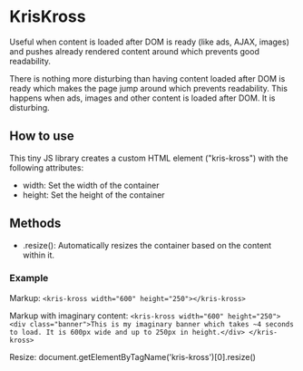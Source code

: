 # KrisKross
Useful when content is loaded after DOM is ready (like ads, AJAX, images) and pushes already rendered content around which prevents good readability.

There is nothing more disturbing than having content loaded after DOM is ready which makes the page jump around which prevents readability. This happens when ads, images and other content is loaded after DOM. It is disturbing.

## How to use
This tiny JS library creates a custom HTML element ("kris-kross") with the following attributes:
* width: Set the width of the container
* height: Set the height of the container

## Methods
* .resize(): Automatically resizes the container based on the content within it.

### Example

Markup:
`<kris-kross width="600" height="250"></kris-kross>`

Markup with imaginary content:
`<kris-kross width="600" height="250">
    <div class="banner">This is my imaginary banner which takes ~4 seconds to load. It is 600px wide and up to 250px in height.</div>
</kris-kross>`

Resize:
document.getElementByTagName('kris-kross')[0].resize()
